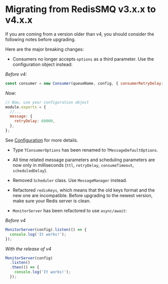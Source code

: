 # Migrating from RedisSMQ v3.x.x to v4.x.x

If you are coming from a version older than v4, you should consider the following notes before upgrading.

Here are the major breaking changes:

- Consumers no longer accepts `options` as a third parameter. Use the configuration object instead:

*Before v4:*
```javascript
const consumer = new Consumer(queueName, config, { consumerRetryDelay: 60 });
```

*Now:*
```javascript
// Now, use your configuration object
module.exports = {
  //...
  message: {
    retryDelay: 60000,
  },
};
```

See [Configuration](configuration.md) for more details.

- Type `TConsumerOptions` has been renamed to `TMessageDefaultOptions`.

- All time related message parameters and scheduling parameters are now only in milliseconds (`ttl`, `retryDelay`,
  `consumeTimeout`, `scheduledDelay`).


- Removed `Scheduler` class. Use `MessageManager` instead.

- Refactored `redisKeys`, which means that the old keys format and the new one are incompatible. Before upgrading to the
  newest version, make sure your Redis server is clean.

- `MonitorServer` has been refactored to use `async/await`:

*Before v4*

```javascript
MonitorServer(config).listen(() => {
  console.log('It works!');
});
```

*With the release of v4*

```javascript
MonitorServer(config)
  .listen()
  .then(() => {
    console.log('It works!');
  });
```
